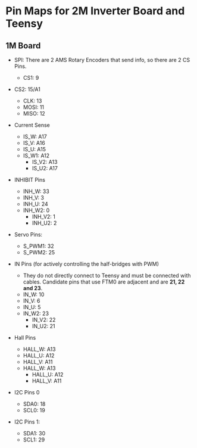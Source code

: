 # Pin Maps for 2M Inverter Board and Teensy

## 1M Board

*  SPI: There are 2 AMS Rotary Encoders that send info, so there are 2 CS Pins.
	* CS1: 9
  * CS2: 15/A1
	* CLK: 13
	* MOSI: 11
	* MISO: 12
  
* Current Sense
	* IS_W: A17
	* IS_V: A16
	* IS_U: A15
  * IS_W1: A12
	* IS_V2: A13
	* IS_U2: A17
  
* INHIBIT Pins 
	* INH_W: 33
	* INH_V: 3
	* INH_U: 24
  * INH_W2: 0
	* INH_V2: 1
	* INH_U2: 2
  
* Servo Pins:
	* S_PWM1: 32
	* S_PWM2: 25
  
* IN Pins (for actively controlling the half-bridges with PWM)
	* They do not directly connect to Teensy and must be connected with cables. Candidate pins that use FTM0 are adjacent and are **21, 22 and 23**.
	* IN_W: 10
	* IN_V: 6
	* IN_U: 5
  * IN_W2: 23
	* IN_V2: 22
	* IN_U2: 21
  
* Hall Pins
	* HALL_W: A13
	* HALL_U: A12
	* HALL_V: A11
  * HALL_W: A13
	* HALL_U: A12
	* HALL_V: A11
  
  
* I2C Pins 0
	* SDA0: 18
	* SCL0: 19
* I2C Pins 1:
	* SDA1: 30
	* SCL1: 29


